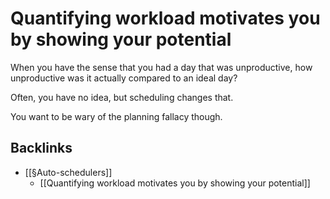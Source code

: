 # Quantifying workload motivates you by showing your potential
When you have the sense that you had a day that was unproductive, how unproductive was it actually compared to an ideal day?

Often, you have no idea, but scheduling changes that.

You want to be wary of the planning fallacy though.

## Backlinks
* [[§Auto-schedulers]]
	* [[Quantifying workload motivates you by showing your potential]]

<!-- #Life -->

<!-- {BearID:BDD1BE2C-26CE-4FCD-B53A-B1F52E691357-15756-000013044627915B} -->
